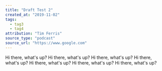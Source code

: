 ```yaml
---
title: "Draft Test 2"
created_at: "2019-11-02"
tags:
  - tag3
  - tag4
attribution: "Tim Ferris"
source_type: "podcast"
source_url: "https://www.google.com"
---
```


Hi there, what's up? Hi there, what's up? Hi there, what's up? Hi there, what's up? Hi there, what's up? Hi there, what's up? Hi there, what's up?
